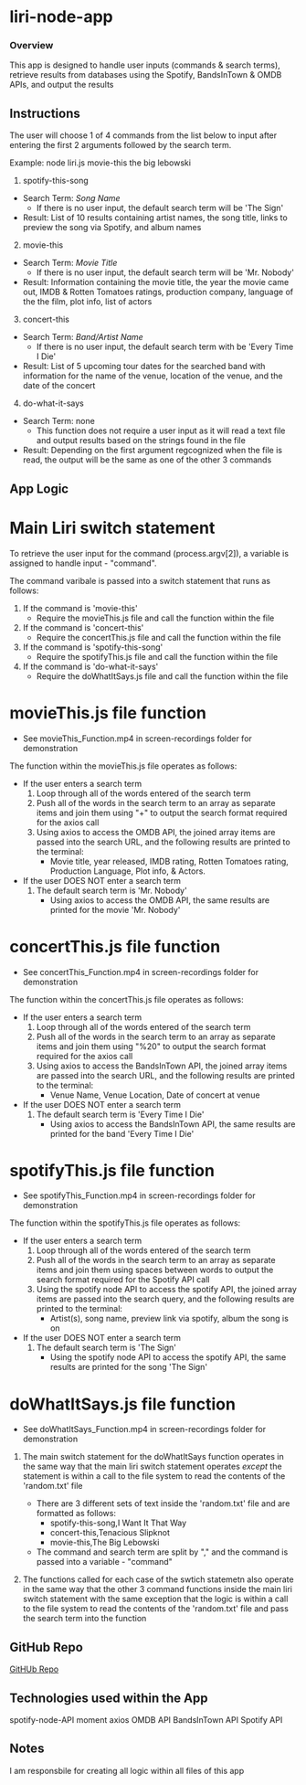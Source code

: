 # liri-node-app

### Overview

This app is designed to handle user inputs (commands & search terms), retrieve results from databases using the Spotify, BandsInTown & OMDB APIs, and output the results

## Instructions

The user will choose 1 of 4 commands from the list below to input after entering the first 2 arguments followed by the search term. 

Example: node liri.js movie-this the big lebowski

1. spotify-this-song
* Search Term: *Song Name*
    * If there is no user input, the default search term will be 'The Sign'
* Result: List of 10 results containing artist names, the song title, links to preview the song via Spotify, and album names

2. movie-this
* Search Term: *Movie Title*
    * If there is no user input, the default search term will be 'Mr. Nobody'
* Result: Information containing the movie title, the year the movie came out, IMDB & Rotten Tomatoes ratings, production company, language of the the film, plot info, list of actors

3. concert-this
* Search Term: *Band/Artist Name*
    * If there is no user input, the default search term with be 'Every Time I Die'
* Result: List of 5 upcoming tour dates for the searched band with information for the name of the venue, location of the venue, and the date of the concert

4. do-what-it-says
* Search Term: none
    * This function does not require a user input as it will read a text file and output results based on the strings found in the file
* Result: Depending on the first argument regcognized when the file is read, the output will be the same as one of the other 3 commands


## App Logic

# Main Liri switch statement

To retrieve the user input for the command (process.argv[2]), a variable is assigned to handle input - "command".

The command varibale is passed into a switch statement that runs as follows:

1. If the command is 'movie-this'
    * Require the movieThis.js file and call the function within the file
2. If the command is 'concert-this'
    * Require the concertThis.js file and call the function within the file
3. If the command is 'spotify-this-song'
    * Require the spotifyThis.js file and call the function within the file
4. If the command is 'do-what-it-says'
    * Require the doWhatItSays.js file and call the function within the file

# movieThis.js file function 

* See movieThis_Function.mp4 in screen-recordings folder for demonstration

The function within the movieThis.js file operates as follows:

* If the user enters a search term
    1. Loop through all of the words entered of the search term
    2. Push all of the words in the search term to an array as separate items and join them using "+" to output the search format required for the axios call
    3. Using axios to access the OMDB API, the joined array items are passed into the search URL, and the following results are printed to the terminal:
        * Movie title, year released, IMDB rating, Rotten Tomatoes rating, Production Language, Plot info, & Actors.
* If the user DOES NOT enter a search term
    1. The default search term is 'Mr. Nobody'
        * Using axios to access the OMDB API, the same results are printed for the movie 'Mr. Nobody'

# concertThis.js file function

* See concertThis_Function.mp4 in screen-recordings folder for demonstration

The function within the concertThis.js file operates as follows:

* If the user enters a search term
    1. Loop through all of the words entered of the search term
    2. Push all of the words in the search term to an array as separate items and join them using "%20" to output the search format required for the axios call
    3. Using axios to access the BandsInTown API, the joined array items are passed into the search URL, and the following results are printed to the terminal:
        * Venue Name, Venue Location, Date of concert at venue
* If the user DOES NOT enter a search term
    1. The default search term is 'Every Time I Die'
        * Using axios to access the BandsInTown API, the same results are printed for the band 'Every Time I Die'

# spotifyThis.js file function

* See spotifyThis_Function.mp4 in screen-recordings folder for demonstration

The function within the spotifyThis.js file operates as follows:

* If the user enters a search term
    1. Loop through all of the words entered of the search term
    2. Push all of the words in the search term to an array as separate items and join them using spaces between words to output the search format required for the Spotify API call
    3. Using the spotify node API to access the spotify API, the joined array items are passed into the search query, and the following results are printed to the terminal:
        * Artist(s), song name, preview link via spotify, album the song is on
* If the user DOES NOT enter a search term
    1. The default search term is 'The Sign'
        * Using the spotify node API to access the spotify API, the same results are printed for the song 'The Sign'

# doWhatItSays.js file function

* See doWhatItSays_Function.mp4 in screen-recordings folder for demonstration

1. The main switch statement for the doWhatItSays function operates in the same way that the main liri switch statement operates *except* the statement is within a call to the file system to read the contents of the 'random.txt' file
    * There are 3 different sets of text inside the 'random.txt' file and are formatted as follows:
        * spotify-this-song,I Want It That Way
        * concert-this,Tenacious Slipknot
        * movie-this,The Big Lebowski
    * The command and search term are split by "," and the command is passed into a variable - "command"

2. The functions called for each case of the swtich statemetn also operate in the same way that the other 3 command functions inside the main liri switch statement with the same exception that the logic is within a call to the file system to read the contents of the 'random.txt' file and pass the search term into the function


## GitHub Repo

[GitHUb Repo](https://github.com/mike881205/liri-node-app)

## Technologies used within the App

spotify-node-API
moment
axios
OMDB API
BandsInTown API
Spotify API

## Notes

I am responsbile for creating all logic within all files of this app


